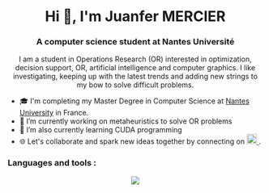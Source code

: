 <h1 align="center">Hi 👋, I'm Juanfer MERCIER</h1>
<h3 align="center">A computer science student at Nantes Université</h3>

<p align="center">I am a student in Operations Research (OR) interested in optimization, decision support, OR,
artificial intelligence and computer graphics. I like investigating, keeping up with the latest
trends and adding new strings to my bow to solve difficult problems.</p>

- 🎓 I'm completing my Master Degree in Computer Science at [Nantes University](https://www.univ-nantes.fr/) in France.
- 🔭 I’m currently working on metaheuristics to solve OR problems
- 🌱 I’m also currently learning CUDA programming
- 🌐 Let's collaborate and spark new ideas together by connecting on 
  <a href="https://www.linkedin.com/in/juanfer-mercier/">
    <img alt="LinkedIn" width="20px" height="20px" src="https://skillicons.dev/icons?i=linkedin" />
  </a>.

### Languages and tools :
<p align="center">
  <a href="https://github.com/JuanferM">
    <img src="https://skillicons.dev/icons?i=git,github,linux,bash,c,cpp,stackoverflow,markdown,latex,java,julia,python,replit,neovim,vscode,tensorflow,processing,cmake&perline=6" />
  </a>
</p>
